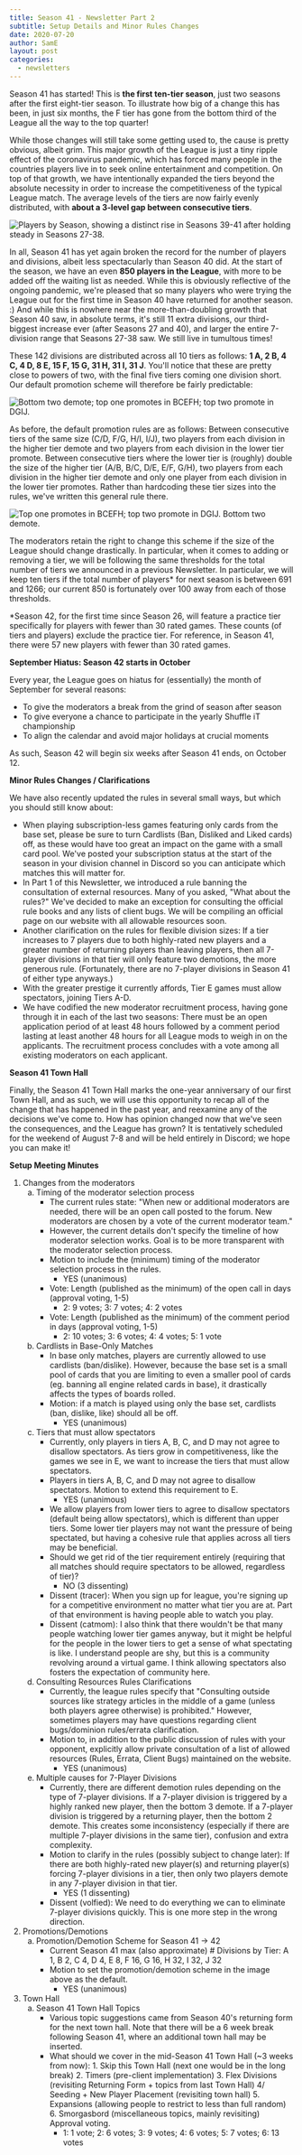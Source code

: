 ```yaml
---
title: Season 41 - Newsletter Part 2
subtitle: Setup Details and Minor Rules Changes
date: 2020-07-20
author: SamE
layout: post
categories:
  - newsletters
---
```

Season 41 has started! This is **the first ten-tier season**, just two seasons after the first eight-tier season. To illustrate how big of a change this has been, in just six months, the F tier has gone from the bottom third of the League all the way to the top quarter!

While those changes will still take some getting used to, the cause is pretty obvious, albeit grim. This major growth of the League is just a tiny ripple effect of the coronavirus pandemic, which has forced many people in the countries players live in to seek online entertainment and competition. On top of that growth, we have intentionally expanded the tiers beyond the absolute necessity in order to increase the competitiveness of the typical League match. The average levels of the tiers are now fairly evenly distributed, with **about a 3-level gap between consecutive tiers**.

![Players by Season, showing a distinct rise in Seasons 39-41 after holding steady in Seasons 27-38.](/img/uploads/players.png "Players by Season")

In all, Season 41 has yet again broken the record for the number of players and divisions, albeit less spectacularly than Season 40 did. At the start of the season, we have an even **850 players in the League**, with more to be added off the waiting list as needed. While this is obviously reflective of the ongoing pandemic, we're pleased that so many players who were trying the League out for the first time in Season 40 have returned for another season. :) And while this is nowhere near the more-than-doubling growth that Season 40 saw, in absolute terms, it's still 11 extra divisions, our third-biggest increase ever (after Seasons 27 and 40), and larger the entire 7-division range that Seasons 27-38 saw. We still live in tumultous times!

These 142 divisions are distributed across all 10 tiers as follows: **1 A, 2 B, 4 C, 4 D, 8 E, 15 F, 15 G, 31 H, 31 I, 31 J**. You'll notice that these are pretty close to powers of two, with the final five tiers coming one division short. Our default promotion scheme will therefore be fairly predictable:

![Bottom two demote; top one promotes in BCEFH; top two promote in DGIJ.](/img/uploads/promotions.png "Season 41 -> 42 Default Promotion Rules")

As before, the default promotion rules are as follows: Between consecutive tiers of the same size (C/D, F/G, H/I, I/J), two players from each division in the higher tier demote and two players from each division in the lower tier promote. Between consecutive tiers where the lower tier is (roughly) double the size of the higher tier (A/B, B/C, D/E, E/F, G/H), two players from each division in the higher tier demote and only one player from each division in the lower tier promotes. Rather than hardcoding these tier sizes into the rules, we've written this general rule there.

![Top one promotes in BCEFH; top two promote in DGIJ. Bottom two demote.](/img/uploads/season-41-promotion-demotion-chart.png "Season 41 -> 42 Promotion Diagram")

The moderators retain the right to change this scheme if the size of the League should change drastically. In particular, when it comes to adding or removing a tier, we will be following the same thresholds for the total number of tiers we announced in a previous Newsletter. In particular, we will keep ten tiers if the total number of players* for next season is between 691 and 1266; our current 850 is fortunately over 100 away from each of those thresholds.

\*Season 42, for the first time since Season 26, will feature a practice tier specifically for players with fewer than 30 rated games. These counts (of tiers and players) exclude the practice tier. For reference, in Season 41, there were 57 new players with fewer than 30 rated games.

**September Hiatus: Season 42 starts in October**

Every year, the League goes on hiatus for (essentially) the month of September for several reasons:

* To give the moderators a break from the grind of season after season
* To give everyone a chance to participate in the yearly Shuffle iT championship
* To align the calendar and avoid major holidays at crucial moments

As such, Season 42 will begin six weeks after Season 41 ends, on October 12.

**Minor Rules Changes / Clarifications**

We have also recently updated the rules in several small ways, but which you should still know about:

* When playing subscription-less games featuring only cards from the base set, please be sure to turn Cardlists (Ban, Disliked and Liked cards) off, as these would have too great an impact on the game with a small card pool. We've posted your subscription status at the start of the season in your division channel in Discord so you can anticipate which matches this will matter for.
* In Part 1 of this Newsletter, we introduced a rule banning the consultation of external resources. Many of you asked, "What about the rules?" We've decided to make an exception for consulting the official rule books and any lists of client bugs. We will be compiling an official page on our website with all allowable resources soon.
* Another clarification on the rules for flexible division sizes: If a tier increases to 7 players due to both highly-rated new players and a greater number of returning players than leaving players, then all 7-player divisions in that tier will only feature two demotions, the more generous rule. (Fortunately, there are no 7-player divisions in Season 41 of either type anyways.)
* With the greater prestige it currently affords, Tier E games must allow spectators, joining Tiers A-D.
* We have codified the new moderator recruitment process, having gone through it in each of the last two seasons: There must be an open application period of at least 48 hours followed by a comment period lasting at least another 48 hours for all League mods to weigh in on the applicants. The recruitment process concludes with a vote among all existing moderators on each applicant.

**Season 41 Town Hall**

Finally, the Season 41 Town Hall marks the one-year anniversary of our first Town Hall, and as such, we will use this opportunity to recap all of the change that has happened in the past year, and reexamine any of the decisions we've come to. How has opinion changed now that we've seen the consequences, and the League has grown? It is tentatively scheduled for the weekend of August 7-8 and will be held entirely in Discord; we hope you can make it!

**Setup Meeting Minutes**

<ol>							
<li>Changes from the moderators<ol type='a'>	<li>Timing of the moderator selection process<ul>	<li>The current rules state: "When new or additional moderators are needed, there will be an open call posted to the forum. New moderators are chosen by a vote of the current moderator team."<ul>		</ul></li>			
		<li>However, the current details don't specify the timeline of how moderator selection works. Goal is to be more transparent with the moderator selection process.<ul>		</ul></li>			
		<li>Motion to include the (minimum) timing of the moderator selection process in the rules.<ul>	<li>YES (unanimous)</li>	</ul></li>			
		<li>Vote: Length (published as the minimum) of the open call in days (approval voting, 1-5)<ul>	<li>2: 9 votes; 3: 7 votes; 4: 2 votes</li>	</ul></li>			
		<li>Vote: Length (published as the minimum) of the comment period in days (approval voting, 1-5)<ul>	<li>2: 10 votes; 3: 6 votes; 4: 4 votes; 5: 1 vote</li>	</ul></li>	</ul></li>		
	<li>Cardlists in Base-Only Matches<ul>	<li>In base only matches, players are currently allowed to use cardlists (ban/dislike). However, because the base set is a small pool of cards that you are limiting to even a smaller pool of cards (eg. banning all engine related cards in base), it drastically affects the types of boards rolled.<ul>		</ul></li>			
		<li>Motion: if a match is played using only the base set, cardlists (ban, dislike, like) should all be off.<ul>	<li>YES (unanimous)</li>	</ul></li>	</ul></li>		
	<li>Tiers that must allow spectators<ul>	<li>Currently, only players in tiers A, B, C, and D may not agree to disallow spectators. As tiers grow in competitiveness, like the games we see in E, we want to increase the tiers that must allow spectators.<ul>		</ul></li>			
		<li>Players in tiers A, B, C, and D may not agree to disallow spectators. Motion to extend this requirement to E.<ul>	<li>YES (unanimous)</li>	</ul></li>			
		<li>We allow players from lower tiers to agree to disallow spectators (default being allow spectators), which is different than upper tiers. Some lower tier players may not want the pressure of being spectated, but having a cohesive rule that applies across all tiers may be beneficial.<ul>		</ul></li>			
		<li>Should we get rid of the tier requirement entirely (requiring that all matches should require spectators to be allowed, regardless of tier)?<ul>	<li>NO (3 dissenting)</li>	</ul></li>			
		<li>Dissent (tracer): When you sign up for league, you're signing up for a competitive environment no matter what tier you are at. Part of that environment is having people able to watch you play.<ul>		</ul></li>			
		<li>Dissent (catmom): I also think that there wouldn't be that many people watching lower tier games anyway, but it might be helpful for the people in the lower tiers to get a sense of what spectating is like.  I understand people are shy, but this is a community revolving around a virtual game.  I think allowing spectators also fosters the expectation of community here.<ul>		</ul></li>	</ul></li>		
	<li>Consulting Resources Rules Clarifications<ul>	<li>Currently, the league rules specify that "Consulting outside sources like strategy articles in the middle of a game (unless both players agree otherwise) is prohibited." However, sometimes players may have questions regarding client bugs/dominion rules/errata clarification.<ul>		</ul></li>			
		<li>Motion to, in addition to the public discussion of rules with your opponent, explicitly allow private consultation of a list of allowed resources (Rules, Errata, Client Bugs) maintained on the website.<ul>	<li>YES (unanimous)</li>	</ul></li>	</ul></li>		
	<li>Multiple causes for 7-Player Divisions<ul>	<li>Currently, there are different demotion rules depending on the type of 7-player divisions. If a 7-player division is triggered by a highly ranked new player, then the bottom 3 demote. If a 7-player division is triggered by a returning player, then the bottom 2 demote. This creates some inconsistency (especially if there are multiple 7-player divisions in the same tier), confusion and extra complexity.<ul>		</ul></li>			
		<li>Motion to clarify in the rules (possibly subject to change later): If there are both highly-rated new player(s) and returning player(s) forcing 7-player divisions in a tier, then only two players demote in any 7-player division in that tier.<ul>	<li>YES (1 dissenting)</li>	</ul></li>			
		<li>Dissent (volfied): We need to do everything we can to eliminate 7-player divisions quickly. This is one more step in the wrong direction. <ul>		</ul></li>	</ul></li>	</ol></li>	
<li>Promotions/Demotions<ol type='a'>	<li>Promotion/Demotion Scheme for Season 41 -> 42<ul>	<li>Current Season 41 max (also approximate) # Divisions by Tier: A 1, B 2, C 4, D 4, E 8, F 16, G 16, H 32, I 32, J 32<ul>		</ul></li>			
		<li>Motion to set the promotion/demotion scheme in the image above as the default.<ul>	<li>YES (unanimous)</li>	</ul></li>	</ul></li>	</ol></li>	
<li>Town Hall<ol type='a'>	<li>Season 41 Town Hall Topics<ul>	<li>Various topic suggestions came from Season 40's returning form for the next town hall. Note that there will be a 6 week break following Season 41, where an additional town hall may be inserted.<ul>		</ul></li>			
		<li>What should we cover in the mid-Season 41 Town Hall (~3 weeks from now):  1. Skip this Town Hall (next one would be in the long break)  2. Timers (pre-client implementation)  3. Flex Divisions (revisiting Returning Form + topics from last Town Hall)  4/ Seeding + New Player Placement (revisiting town hall)  5. Expansions (allowing people to restrict to less than full random) 6. Smorgasbord (miscellaneous topics, mainly revisiting) Approval voting.<ul>	<li>1: 1 vote; 2: 6 votes; 3: 9 votes; 4: 6 votes; 5: 7 votes; 6: 13 votes</li>				</ul></li></ul></li></ol></li></ol>